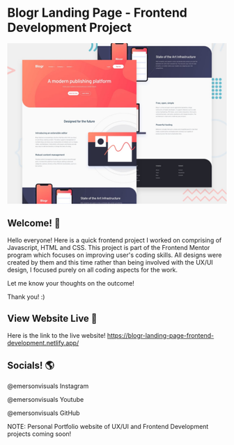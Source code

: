 # Blogr Landing Page - Frontend Development Project

![Design preview for the Blogr landing page coding challenge](./design/desktop-preview.jpg)

## Welcome! 👋

Hello everyone! Here is a quick frontend project I worked on comprising of Javascript, HTML and CSS. This project is part of the Frontend Mentor program which focuses on improving user's coding skills. All designs were created by them and this time rather than being involved with the UX/UI design, I focused purely on all coding aspects for the work.

Let me know your thoughts on the outcome!

Thank you! :) 

## View Website Live 👾

Here is the link to the live website! https://blogr-landing-page-frontend-development.netlify.app/

## Socials! 🌎

@emersonvisuals Instagram

@emersonvisuals Youtube

@emersonvisuals GitHub

NOTE: Personal Portfolio website of UX/UI and Frontend Development projects coming soon! 